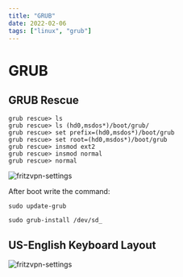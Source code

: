 ```yaml
---
title: "GRUB"
date: 2022-02-06
tags: ["linux", "grub"]
---
```


# GRUB

## GRUB Rescue
~~~
grub rescue> ls
grub rescue> ls (hd0,msdos*)/boot/grub/
grub rescue> set prefix=(hd0,msdos*)/boot/grub
grub rescue> set root=(hd0,msdos*)/boot/grub
grub rescue> insmod ext2
grub rescue> insmod normal
grub rescue> normal
~~~

![fritzvpn-settings](/img/grub.jpg)

After boot write the command:
~~~shell
sudo update-grub
~~~

~~~shell
sudo grub-install /dev/sd_
~~~

## US-English Keyboard Layout
![fritzvpn-settings](/img/US-English.webp)
